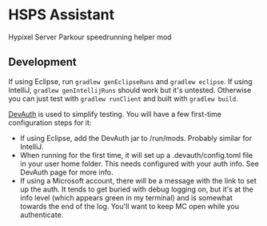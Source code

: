 # HSPS Assistant
Hypixel Server Parkour speedrunning helper mod

## Development
 
If using Eclipse, run `gradlew genEclipseRuns` and `gradlew eclipse`. If using IntelliJ, `gradlew genIntellijRuns` should work but it's untested. Otherwise you can just test with `gradlew runClient` and built with `gradlew build`.
 
[DevAuth](https://github.com/DJtheRedstoner/DevAuth) is used to simplify testing. You will have a few first-time configuration steps for it:
 * If using Eclipse, add the DevAuth jar to /run/mods. Probably similar for IntelliJ.
 * When running for the first time, it will set up a .devauth/config.toml file in your user home folder. This needs configured with your auth info. See DevAuth page for more info.
 * If using a Microsoft account, there will be a message with the link to set up the auth. It tends to get buried with debug logging on, but it's at the info level (which appears green in my terminal) and is somewhat towards the end of the log. You'll want to keep MC open while you authenticate.
